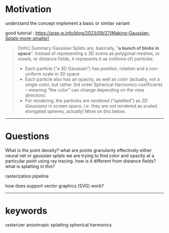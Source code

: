 # Motivation
understand the concept 
implement a basic or similar variant




good tutorial : https://aras-p.info/blog/2023/09/27/Making-Gaussian-Splats-more-smaller/

>[!info] Summary
>Gaussian Splats are, basically, “**a bunch of blobs in space**”. Instead of representing a 3D scene as polygonal meshes, or voxels, or distance fields, it represents it as (millions of) particles:
>- Each particle (“a 3D Gaussian”) has position, rotation and a non-uniform scale in 3D space
>- Each particle also has an opacity, as well as color (actually, not a single color, but rather 3rd order Spherical Harmonics coefficients – meaning “the color” can change depending on the view direction).
>- For rendering, the particles are rendered (“splatted”) as _2D Gaussians_ in screen space, i.e. they are _not_ rendered as scaled elongated spheres, actually! More on this below.
>

----
# Questions


What is the point density?
what are points granularity
effectively either neural net or gaussian splats we are trying to find color and opacity at a particular point using ray tracing.
how is it different from distance fields?
what is splatting in this?

rasterization pipeline

how does support vector graphics (SVG) work? 

---
# keywords
rasterizer
anisotropic
splatting
spherical harmonics




